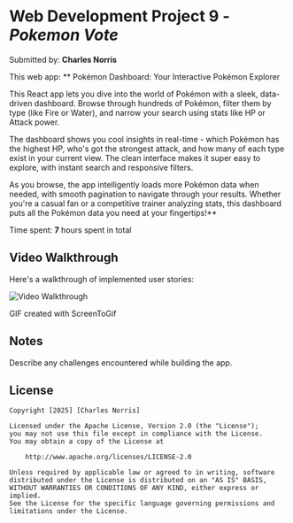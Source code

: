 # Web Development Project 9 - *Pokemon Vote*

Submitted by: **Charles Norris**

This web app: ** Pokémon Dashboard: Your Interactive Pokémon Explorer

This React app lets you dive into the world of Pokémon with a sleek, data-driven dashboard. Browse through hundreds of Pokémon, filter them by type (like Fire or Water), and narrow your search using stats like HP or Attack power.

The dashboard shows you cool insights in real-time - which Pokémon has the highest HP, who's got the strongest attack, and how many of each type exist in your current view. The clean interface makes it super easy to explore, with instant search and responsive filters.

As you browse, the app intelligently loads more Pokémon data when needed, with smooth pagination to navigate through your results. Whether you're a casual fan or a competitive trainer analyzing stats, this dashboard puts all the Pokémon data you need at your fingertips!**

Time spent: **7** hours spent in total

## Video Walkthrough

Here's a walkthrough of implemented user stories:

<img src='Pokemon2.gif' title='Video Walkthrough' width='' alt='Video Walkthrough' />

<!-- Replace this with whatever GIF tool you used! -->
GIF created with ScreenToGif
<!-- Recommended tools:
[Kap](https://getkap.co/) for macOS
[ScreenToGif](https://www.screentogif.com/) for Windows
[peek](https://github.com/phw/peek) for Linux. -->

## Notes

Describe any challenges encountered while building the app.

## License

    Copyright [2025] [Charles Norris]

    Licensed under the Apache License, Version 2.0 (the "License");
    you may not use this file except in compliance with the License.
    You may obtain a copy of the License at

        http://www.apache.org/licenses/LICENSE-2.0

    Unless required by applicable law or agreed to in writing, software
    distributed under the License is distributed on an "AS IS" BASIS,
    WITHOUT WARRANTIES OR CONDITIONS OF ANY KIND, either express or implied.
    See the License for the specific language governing permissions and
    limitations under the License.

